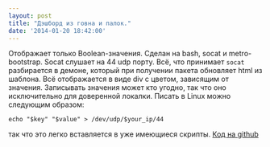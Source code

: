 ```yaml
---
layout: post
title: "Дэшборд из говна и палок."
date: '2014-01-20 18:42:00'
---
```


Отображает только Boolean-значения. Сделан на bash, socat и metro-bootstrap. Socat слушает на 44 udp порту. Всё, что принимает `socat` разбирается в демоне, который при получении пакета обновляет html из шаблона. Всё отображается в виде div с цветом, зависящим от значения. Записывать значения может кто угодно, так что оно исключительно для доверенной локалки. Писать в Linux можно следующим образом:

``` shell
echo "$key" "$value" > /dev/udp/$your_ip/44
```

так что это легко вставляется в уже имеющиеся скрипты. [Код на github](http://github.com/strizhechenko/magic-monitor)
